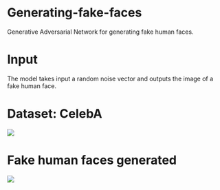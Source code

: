 # Generating-fake-faces

Generative Adversarial Network for generating fake human faces.

# Input
The model takes input a random noise vector
and outputs the image of a fake human face.

# Dataset: CelebA
![](https://user-images.githubusercontent.com/28730618/132848170-845d6e7c-5f49-4e07-b93a-3b652a66fd73.PNG)

# Fake human faces generated

![](https://user-images.githubusercontent.com/28730618/132847795-2deaa066-19cc-42bf-82cc-894260886d7a.PNG)

